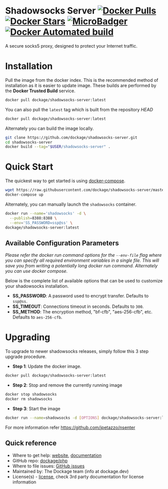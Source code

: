 # Shadowsocks Server [![Docker Pulls](https://img.shields.io/docker/pulls/dockage/shadowsocks-server.svg?style=flat)](https://hub.docker.com/r/dockage/shadowsocks-server/) [![Docker Stars](https://img.shields.io/docker/stars/dockage/shadowsocks-server.svg?style=flat)](https://hub.docker.com/r/dockage/shadowsocks-server/) [![MicroBadger](https://images.microbadger.com/badges/image/dockage/shadowsocks-server.svg)](https://microbadger.com/images/dockage/shadowsocks-server) [![Docker Automated build](https://img.shields.io/docker/automated/dockage/shadowsocks-server.svg?style=flat)](https://hub.docker.com/r/dockage/shadowsocks-server/)
A secure socks5 proxy, designed to protect your Internet traffic.


# Installation

Pull the image from the docker index. This is the recommended method of installation as it is easier to update image. These builds are performed by the **Docker Trusted Build** service.

```bash
docker pull dockage/shadowsocks-server:latest
```

You can also pull the `latest` tag which is built from the repository *HEAD*

```bash
docker pull dockage/shadowsocks-server:latest
```

Alternately you can build the image locally.

```bash
git clone https://github.com/dockage/shadowsocks-server.git
cd shadowsocks-server
docker build --tag="$USER/shadowsocks-server" .
```


# Quick Start

The quickest way to get started is using [docker-compose](https://docs.docker.com/compose/).

```bash
wget https://raw.githubusercontent.com/dockage/shadowsocks-server/master/docker-compose.yml
docker-compose up
```

Alternately, you can manually launch the `shadowsocks` container.

```bash
docker run --name='shadowsocks' -d \
  --publish=8388:8388 \
  --env='SS_PASSWORD=ssp@ss' \
dockage/shadowsocks-server:latest
```


## Available Configuration Parameters

*Please refer the docker run command options for the `--env-file` flag where you can specify all required environment variables in a single file. This will save you from writing a potentially long docker run command. Alternately you can use docker compose.*

Below is the complete list of available options that can be used to customize your shadowsocks installation.

- **SS_PASSWORD**: A password used to encrypt transfer. Defaults to `ssp@ss`.
- **SS_TIMEOUT**: Connections timeout in seconds. Defaults to `300`.
- **SS_METHOD**: The encryption method, "bf-cfb", "aes-256-cfb", etc. Defaults to `aes-256-cfb`.

# Upgrading

To upgrade to newer shadowsocks releases, simply follow this 3 step upgrade procedure.

- **Step 1**: Update the docker image.

```bash
docker pull dockage/shadowsocks-server:latest
```

- **Step 2**: Stop and remove the currently running image

```bash
docker stop shadowsocks
docker rm shadowsocks
```

- **Step 3**: Start the image

```bash
docker run --name=shadowsocks -d [OPTIONS] dockage/shadowsocks-server:latest
```


For more information refer https://github.com/jpetazzo/nsenter

## Quick reference
* Where to get help: [website](https://dockage.dev/), [documentation](https://dockage.dev/docs/)
* GitHub repo: [dockage/php](https://github.com/dockage/php)
* Where to file issues: [GitHub issues](https://github.com/dockage/php/issues)
* Maintained by: The Dockage team (info at dockage.dev)
* License(s) - [license](https://github.com/dockage/php/blob/main/LICENSE), check 3rd party documentation for license information
